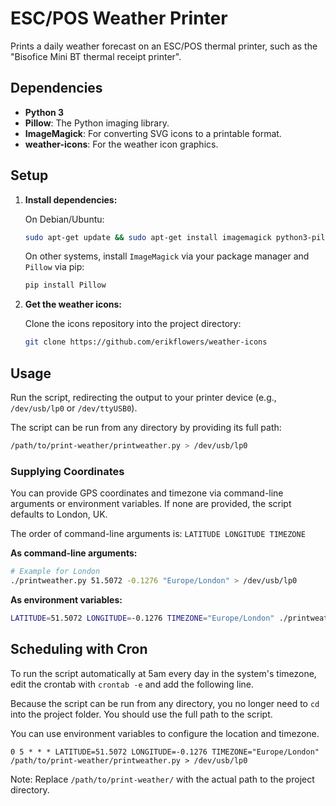 # ESC/POS Weather Printer

Prints a daily weather forecast on an ESC/POS thermal printer, such as the "Bisofice Mini BT thermal receipt printer".

## Dependencies

- **Python 3**
- **Pillow**: The Python imaging library.
- **ImageMagick**: For converting SVG icons to a printable format.
- **weather-icons**: For the weather icon graphics.

## Setup

1.  **Install dependencies:**

    On Debian/Ubuntu:
    ```bash
    sudo apt-get update && sudo apt-get install imagemagick python3-pil
    ```

    On other systems, install `ImageMagick` via your package manager and `Pillow` via pip:
    ```bash
    pip install Pillow
    ```

2.  **Get the weather icons:**

    Clone the icons repository into the project directory:
    ```bash
    git clone https://github.com/erikflowers/weather-icons
    ```

## Usage

Run the script, redirecting the output to your printer device (e.g., `/dev/usb/lp0` or `/dev/ttyUSB0`).

The script can be run from any directory by providing its full path:
```bash
/path/to/print-weather/printweather.py > /dev/usb/lp0
```

### Supplying Coordinates

You can provide GPS coordinates and timezone via command-line arguments or environment variables. If none are provided, the script defaults to London, UK.

The order of command-line arguments is: `LATITUDE LONGITUDE TIMEZONE`

**As command-line arguments:**
```bash
# Example for London
./printweather.py 51.5072 -0.1276 "Europe/London" > /dev/usb/lp0
```

**As environment variables:**
```bash
LATITUDE=51.5072 LONGITUDE=-0.1276 TIMEZONE="Europe/London" ./printweather.py > /dev/usb/lp0
```

## Scheduling with Cron

To run the script automatically at 5am every day in the system's timezone, edit the crontab with `crontab -e` and add the following line.

Because the script can be run from any directory, you no longer need to `cd` into the project folder. You should use the full path to the script.

You can use environment variables to configure the location and timezone.

```
0 5 * * * LATITUDE=51.5072 LONGITUDE=-0.1276 TIMEZONE="Europe/London" /path/to/print-weather/printweather.py > /dev/usb/lp0
```

Note: Replace `/path/to/print-weather/` with the actual path to the project directory.
